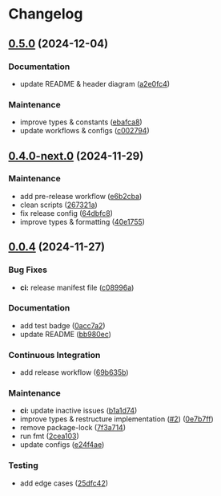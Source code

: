 # Changelog

## [0.5.0](https://github.com/xseman/lzma1/compare/v0.4.0-next.0...v0.5.0) (2024-12-04)


### Documentation

* update README & header diagram ([a2e0fc4](https://github.com/xseman/lzma1/commit/a2e0fc4acb1b16a9322a47b9d1aed7631ee9ffbf))


### Maintenance

* improve types & constants ([ebafca8](https://github.com/xseman/lzma1/commit/ebafca81391daafaa0dfc8c51e3af82142450ef5))
* update workflows & configs ([c002794](https://github.com/xseman/lzma1/commit/c0027949fa79d8ec36b5f7db2837845e962e4fb7))

## [0.4.0-next.0](https://github.com/xseman/lzma1/compare/v0.0.4...v0.4.0-next.0) (2024-11-29)


### Maintenance

* add pre-release workflow ([e6b2cba](https://github.com/xseman/lzma1/commit/e6b2cba3318134beebd3f68b8312f50bce083ce2))
* clean scripts ([267321a](https://github.com/xseman/lzma1/commit/267321a4148f7f6f57a26a8b45efcaa89861da3d))
* fix release config ([64dbfc8](https://github.com/xseman/lzma1/commit/64dbfc8e103594d9cd17b3f7c163e0ce405388bd))
* improve types & formatting ([40e1755](https://github.com/xseman/lzma1/commit/40e1755ad77fbeb4cf23dc2e4c8db860c632a6ea))

## [0.0.4](https://github.com/xseman/lzma1/compare/v0.0.3...v0.0.4) (2024-11-27)


### Bug Fixes

* **ci:** release manifest file ([c08996a](https://github.com/xseman/lzma1/commit/c08996add442d4d33cc8c40d59f39d9c78ebbdb2))


### Documentation

* add test badge ([0acc7a2](https://github.com/xseman/lzma1/commit/0acc7a22ab2f47828c070178dd31383126796754))
* update README ([bb980ec](https://github.com/xseman/lzma1/commit/bb980ec475ad3bc816fa9b060eb93328942825d2))


### Continuous Integration

* add release workflow ([69b635b](https://github.com/xseman/lzma1/commit/69b635bb3f3889cd7cb9bdbf53af4db514679a7e))


### Maintenance

* **ci:** update inactive issues ([b1a1d74](https://github.com/xseman/lzma1/commit/b1a1d748800a5f7fa9673d0272fb1d899ce7fd75))
* improve types & restructure implementation ([#2](https://github.com/xseman/lzma1/issues/2)) ([0e7b7ff](https://github.com/xseman/lzma1/commit/0e7b7ff90b29d2e5fc1d490998058f6a920560a1))
* remove package-lock ([7f3a714](https://github.com/xseman/lzma1/commit/7f3a714bbc5c533423b3b0eb8da12231eacbf09a))
* run fmt ([2cea103](https://github.com/xseman/lzma1/commit/2cea103d6f4fd8b27b6c37be5fda208cd092f701))
* update configs ([e24f4ae](https://github.com/xseman/lzma1/commit/e24f4ae216d571472dc2321a86cb039319384d09))


### Testing

* add edge cases ([25dfc42](https://github.com/xseman/lzma1/commit/25dfc422676f50c45b09dde47a796064f1123cf6))
